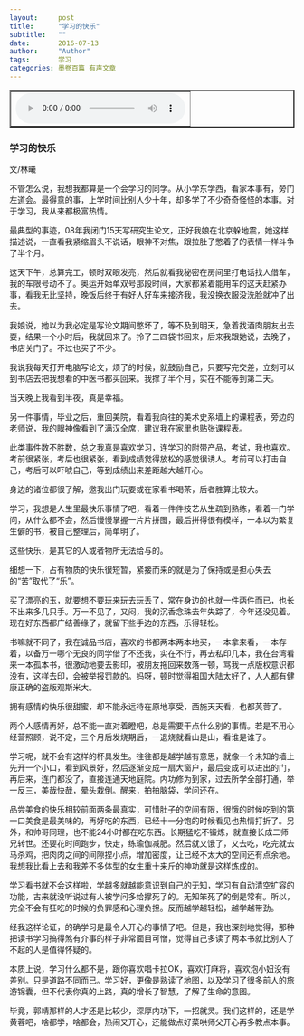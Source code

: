 ```yaml
---
layout:     post
title:      "学习的快乐"
subtitle:   ""
date:       2016-07-13
author:     "Author"
tags:       学习 
categories: 墨卷百篇 有声文章
---
```

<div>
<table width="200" border="2">
  <tr>
    <td>
    <audio controls>
    <source src="/mp3/y1.mp3" type="audio/mpeg">
    </audio>
</td>
  </tr>
</table>
</div>

### 学习的快乐

文/林曦

不管怎么说，我想我都算是一个会学习的同学。从小学东学西，看家本事有，旁门左道会。最得意的事，上学时间比别人少十年，却多学了不少奇奇怪怪的本事。对于学习，我从来都极富热情。

最典型的事迹，08年我闭门15天写研究生论文，正好我娘在北京躲地震，她这样描述说，一直看我紧缩眉头不说话，眼神不对焦，跟拉肚子憋着了的表情一样斗争了半个月。

这天下午，总算完工，顿时双眼发亮，然后就看我秘密在房间里打电话找人借车，我的车限号动不了。奥运开始单双号那段时间，大家都紧着能用车的这天赶紧办事，看我无比坚持，晚饭后终于有好人好车来接济我，我没换衣服没洗脸就冲了出去。

我娘说，她以为我必定是写论文期间憋坏了，等不及到明天，急着找酒肉朋友出去耍，结果一个小时后，我就回来了。拎了三四袋书回来，后来我跟她说，去晚了，书店关门了。不过也买了不少。

我说我每天打开电脑写论文，烦了的时候，就鼓励自己，只要写完交差，立刻可以到书店去把我想看的中医书都买回来。我撑了半个月，实在不能等到第二天。

当天晚上我看到半夜，真是幸福。

另一件事情，毕业之后，重回美院，看着我向往的美术史系墙上的课程表，旁边的老师说，我的眼神像看到了满汉全席，建议我在家里也贴张课程表。

此类事件数不胜数，总之我真是喜欢学习，连学习的附带产品，考试，我也喜欢。考前很紧张，考后也很紧张，看到成绩觉得放松的感觉很诱人。考前可以打击自己，考后可以吓唬自己，等到成绩出来差距越大越开心。
    
身边的诸位都很了解，邀我出门玩耍或在家看书喝茶，后者胜算比较大。
    
学习，我想是人生里最快乐事情了吧，看着一件件技艺从生疏到熟练，看着一门学问，从什么都不会，然后慢慢掌握一片片拼图，最后拼得很有模样，一本以为繁复生僻的书，被自己整理后，简单明了。
    
这些快乐，是其它的人或者物所无法给与的。

细想一下，占有物质的快乐很短暂，紧接而来的就是为了保持或是担心失去的“苦”取代了“乐”。
    
买了漂亮的玉，就要想不要玩来玩去玩丢了，常在身边的也就一件两件而已，也长不出来多几只手。万一不见了，又闷，我的沉香念珠去年失踪了，今年还没见着。现在好东西都广结善缘了，就留下些手边的东西，乐得轻松。
    
书嘛就不同了，我在诚品书店，喜欢的书都两本两本地买，一本拿来看，一本存着，以备万一哪个无良的同学借了不还我，实在不行，再去私印几本，我在台湾看来一本孤本书，很激动地要去影印，被朋友拖回来数落一顿，骂我一点版权意识都没有，这样去印，会被举报罚款的。妈呀，顿时觉得祖国大陆太好了，人人都有健康正确的盗版观斯米大。
 
    
拥有感情的快乐很甜蜜，却不能永远待在原地享受，西施天天看，也都芙蓉了。
    
两个人感情再好，总不能一直对着瞪吧，总是需要干点什么别的事情。若是不用心经营照顾，说不定，三个月后发烧期后，一退烧就看山是山，看谁是谁了。
    
学习呢，就不会有这样的杯具发生。往往都是越学越有意思，就像一个未知的墙上先开一个小口，看到风景好，然后逐渐变成一扇大窗户，最后变成可以进出的门，再后来，连门都没了，直接连通天地庭院。内功修为到家，过去所学全部打通，举一反三，美哉快哉，晕头栽倒。醒来，拍拍脑袋，学问还在。
 
品尝美食的快乐相较前面两条最真实，可惜肚子的空间有限，很饿的时候吃到的第一口美食是最美味的，再好吃的东西，已经十一分饱的时候看见也热情打折了。另外，和帅哥同理，也不能24小时都在吃东西。长期猛吃不锻炼，就直接长成二师兄转世。还要花时间跑步，快走，练瑜伽减肥。然后就又饿了，又去吃，吃完就去马杀鸡，把肉肉之间的间隙捏小点，增加密度，让已经不太大的空间还有点余地。我想我比看上去和我差不多体型的女生重十来斤的神功就是这样炼成的。
    
学习看书就不会这样啦，学越多就越能意识到自己的无知，学习有自动清空扩容的功能，古来就没听说过有人被学问多给撑死了的。无知笨死了的倒是常有。所以，完全不会有狂吃的时候的负罪感和心理负担。反而越学越轻松，越学越带劲。

经我这样论证，的确学习是最令人开心的事情了吧。但是，我也深刻地觉得，那种把读书学习搞得煞有介事的样子非常面目可憎，觉得自己多读了两本书就比别人了不起的人是值得怀疑的。
    
本质上说，学习什么都不是，跟你喜欢唱卡拉OK，喜欢打麻将，喜欢泡小妞没有差别。只是道路不同而已。学习好，更像是熟读了地图，以及学习了很多前人的旅游锦囊，但不代表你真的上路，真的增长了智慧，了解了生命的意图。

毕竟，郭靖那样的人才还是比较少，深厚内功下，一招就灵。我们这样的，还是学黄蓉吧，啥都学，啥都会，热闹又开心，还能做点好菜哄师父开心再多教点本事。
